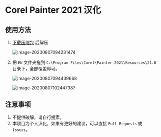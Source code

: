 # Corel Painter 2021 汉化

## 使用方法

1. [下载压缩包](https://github.wuyanzheshui.workers.dev/t00t00-crypto/CN-Corel-Painter-2021/archive/master.zip) 后解压

   ![image-20200807094231474](https://i.loli.net/2020/08/07/SbMXpFRLjqWu2ez.png)

2. 把 `EN` 文件夹拖到 `C:\Program Files\Corel\Painter 2021\Resources\21.0` 目录下，全部覆盖即可。

   ![image-20200807094439668](https://i.loli.net/2020/08/07/6onG3LbR9aiguUX.png)

   ![image-20200807102447387](https://i.loli.net/2020/08/07/OWng5pXQcHbmGRr.png)

## 注意事项

1. 不提供破解，请自行搜索。
2. 本项目为个人汉化，如果有更好的建议，可以直接 `Pull Requests` 或 `Issues`。

